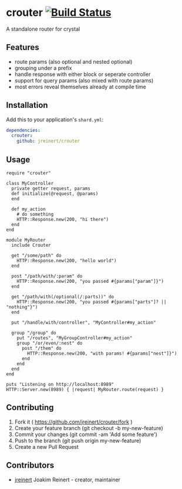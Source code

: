 # crouter [![Build Status](https://travis-ci.org/jreinert/crouter.svg?branch=master)](https://travis-ci.org/jreinert/crouter)

A standalone router for crystal

## Features

- route params (also optional and nested optional)
- grouping under a prefix
- handle response with either block or seperate controller
- support for query params (also mixed with route params)
- most errors reveal themselves already at compile time

## Installation

Add this to your application's `shard.yml`:

```yaml
dependencies:
  crouter:
    github: jreinert/crouter
```

## Usage

```crystal
require "crouter"

class MyController
  private getter request, params
  def initialize(@request, @params)
  end

  def my_action
    # do something
    HTTP::Response.new(200, "hi there")
  end
end

module MyRouter
  include Crouter

  get "/some/path" do
    HTTP::Response.new(200, "hello world")
  end

  post "/path/with/:param" do
    HTTP::Response.new(200, "you passed #{params["param"]}")
  end

  get "/path/with(/optional(/:parts))" do
    HTTP::Response.new(200, "you passed #{params["parts"]? || "nothing"}")
  end

  put "/handle/with/controller", "MyController#my_action"

  group "/group" do
    put "/routes", "MyGroupController#my_action"
    group "/or/even/:nest" do
      post "/them" do
        HTTP::Response.new(200, "with params! #{params["nest"]}")
      end
    end
  end
end

puts "Listening on http://localhost:8989"
HTTP::Server.new(8989) { |request| MyRouter.route(request) }
```

## Contributing

1. Fork it ( https://github.com/jreinert/crouter/fork )
2. Create your feature branch (git checkout -b my-new-feature)
3. Commit your changes (git commit -am 'Add some feature')
4. Push to the branch (git push origin my-new-feature)
5. Create a new Pull Request

## Contributors

- [jreinert](https://github.com/jreinert) Joakim Reinert - creator, maintainer
